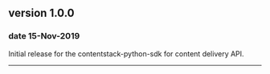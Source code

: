 
## version 1.0.0
### date 15-Nov-2019

Initial release for the contentstack-python-sdk for content delivery API.

--------------------------------------------------------------------